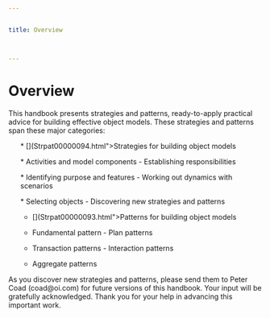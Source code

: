 ```yaml
---


title: Overview



---
```


# Overview 

<p>This handbook presents strategies and patterns, ready-to-apply practical advice for
building effective object models. These strategies and patterns span these major
categories: </p>

<ul>
* [](Strpat00000094.html">Strategies</a> for building object models </p>
*  Activities and model components - Establishing responsibilities </p>
*  Identifying purpose and features - Working out dynamics with scenarios </p>
*  Selecting objects - Discovering new strategies and patterns </p>

* [](Strpat00000093.html">Patterns</a> for building object models </p>
*  Fundamental pattern - Plan patterns </p>
*  Transaction patterns - Interaction patterns </p>
*  Aggregate patterns </p>
</ul>

<p>As you discover new strategies and patterns, please send them to Peter Coad
(coad@oi.com) for future versions of this handbook. Your input will be gratefully
acknowledged. Thank you for your help in advancing this important work. </p>



